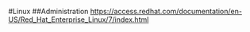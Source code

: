 #Linux
##Administration
https://access.redhat.com/documentation/en-US/Red_Hat_Enterprise_Linux/7/index.html
